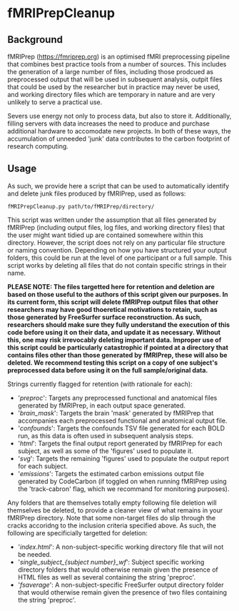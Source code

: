 # fMRIPrepCleanup

## Background

fMRIPrep (https://fmriprep.org) is an optimised fMRI preprocessing pipeline that combines best practice tools from a number of sources. This includes the generation of a large number of files, including those prodcued as preprocessed output that will be used in subsequent analysis, outpit files that could be used by the researcher but in practice may never be used, and working directory files which are temporary in nature and are very unlikely to serve a practical use.

Severs use energy not only to process data, but also to store it. Additionally, filling servers with data increases the need to produce and purchase additional hardware to accomodate new projects. In both of these ways, the accumulation of unneeded 'junk' data contributes to the carbon footprint of research computing.

## Usage

As such, we provide here a script that can be used to automatically identify and delete junk files produced by fMRIPrep, used as follows:

```
fMRIPrepCleanup.py path/to/fMRIPrep/directory/
```

This script was written under the assumption that all files generated by fMRIPrep (including output files, log files, and working directory files) that the user might want tidied up are contained somewhere within this directory. However, the script does not rely on any particular file structure or naming convention. Depending on how you have structured your output folders, this could be run at the level of one participant or a full sample. This script works by deleting all files that do not contain specific strings in their name.

**PLEASE NOTE: The files targetted here for retention and deletion are based on those useful to the authors of this script given our purposes. In its current form, this script will delete fMRIPrep output files that other researchers may have good thoeretical motivations to retain, such as those generated by FreeSurfer surface reconstruction. As such, researchers should make sure they fully understand the execution of this code before using it on their data, and update it as necessary. Without this, one may risk irrevocably deleting important data. Improper use of this script could be particularly catastrophic if pointed at a directory that contains files other than those generated by fMRIPrep, these will also be deleted. We recommend testing this script on a copy of one subject's preprocessed data before using it on the full sample/original data.**

Strings currently flagged for retention (with rationale for each):

- '*preproc*': Targets any preprocessed functional and anatomical files generated by fMRIPrep, in each output space generated.
- '*brain_mask*': Targets the brain 'mask' generated by fMRIPrep that accompanies each preprocessed functional and anatomical output file.
- '*confounds*': Targets the confounds TSV file generated for each BOLD run, as this data is often used in subsequent analysis steps.
- '*html*': Targets the final output report generated by fMRIPrep for each subject, as well as some of the 'figures' used to populate it.
- '*svg*': Targets the remaining 'figures' used to populate the output report for each subject.
- '*emissions*': Targets the estimated carbon emissions output file generated by CodeCarbon (if toggled on when running fMRIPrep using the 'track-cabron' flag, which we recommand for monitoring purposes).

Any folders that are themselves totally empty following file deletion will themselves be deleted, to provide a cleaner view of what remains in your fMRIPrep directory. Note that some non-target files do slip through the cracks accoridng to the inclusion criteria specified above. As such, the following are specificially targetted for deletion:

- '*index.html*': A non-subject-specific working directory file that will not be needed.
- '*single_subject_{subject number}_wf*': Subject specific working directory folders that would otherwise remain given the presence of HTML files as well as several containing the string 'preproc'.
- '*fsaverage*': A non-subject-specific FreeSurfer output directory folder that would otherwise remain given the presence of two files containing the string 'preproc'.

